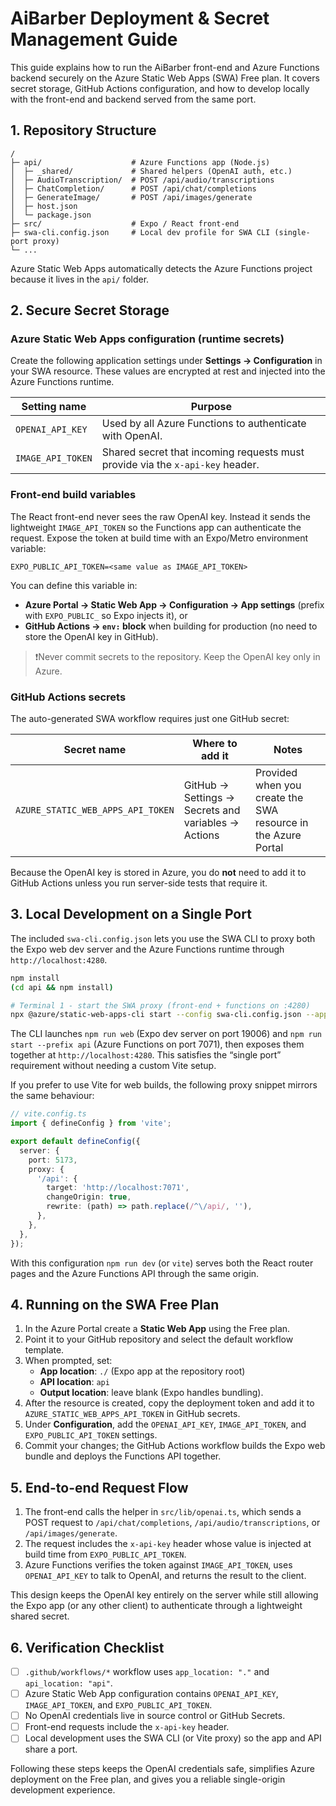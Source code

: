 # AiBarber Deployment & Secret Management Guide

This guide explains how to run the AiBarber front-end and Azure Functions backend securely on the Azure Static Web Apps (SWA) Free plan. It covers secret storage, GitHub Actions configuration, and how to develop locally with the front-end and backend served from the same port.

## 1. Repository Structure

```
/
├─ api/                    # Azure Functions app (Node.js)
│  ├─ _shared/             # Shared helpers (OpenAI auth, etc.)
│  ├─ AudioTranscription/  # POST /api/audio/transcriptions
│  ├─ ChatCompletion/      # POST /api/chat/completions
│  ├─ GenerateImage/       # POST /api/images/generate
│  ├─ host.json
│  └─ package.json
├─ src/                    # Expo / React front-end
├─ swa-cli.config.json     # Local dev profile for SWA CLI (single-port proxy)
└─ ...
```

Azure Static Web Apps automatically detects the Azure Functions project because it lives in the `api/` folder.

## 2. Secure Secret Storage

### Azure Static Web Apps configuration (runtime secrets)

Create the following application settings under **Settings → Configuration** in your SWA resource. These values are encrypted at rest and injected into the Azure Functions runtime.

| Setting name        | Purpose                                                                 |
| ------------------- | ----------------------------------------------------------------------- |
| `OPENAI_API_KEY`    | Used by all Azure Functions to authenticate with OpenAI.                |
| `IMAGE_API_TOKEN`   | Shared secret that incoming requests must provide via the `x-api-key` header. |

### Front-end build variables

The React front-end never sees the raw OpenAI key. Instead it sends the lightweight `IMAGE_API_TOKEN` so the Functions app can authenticate the request. Expose the token at build time with an Expo/Metro environment variable:

```
EXPO_PUBLIC_API_TOKEN=<same value as IMAGE_API_TOKEN>
```

You can define this variable in:

- **Azure Portal → Static Web App → Configuration → App settings** (prefix with `EXPO_PUBLIC_` so Expo injects it), or
- **GitHub Actions → `env:` block** when building for production (no need to store the OpenAI key in GitHub).

> ❗️Never commit secrets to the repository. Keep the OpenAI key only in Azure.

### GitHub Actions secrets

The auto-generated SWA workflow requires just one GitHub secret:

| Secret name                       | Where to add it                                      | Notes                                                         |
| --------------------------------- | ---------------------------------------------------- | ------------------------------------------------------------- |
| `AZURE_STATIC_WEB_APPS_API_TOKEN` | GitHub → Settings → Secrets and variables → Actions  | Provided when you create the SWA resource in the Azure Portal |

Because the OpenAI key is stored in Azure, you do **not** need to add it to GitHub Actions unless you run server-side tests that require it.

## 3. Local Development on a Single Port

The included `swa-cli.config.json` lets you use the SWA CLI to proxy both the Expo web dev server and the Azure Functions runtime through `http://localhost:4280`.

```bash
npm install
(cd api && npm install)

# Terminal 1 - start the SWA proxy (front-end + functions on :4280)
npx @azure/static-web-apps-cli start --config swa-cli.config.json --app-name dev
```

The CLI launches `npm run web` (Expo dev server on port 19006) and `npm run start --prefix api` (Azure Functions on port 7071), then exposes them together at `http://localhost:4280`. This satisfies the “single port” requirement without needing a custom Vite setup.

If you prefer to use Vite for web builds, the following proxy snippet mirrors the same behaviour:

```ts
// vite.config.ts
import { defineConfig } from 'vite';

export default defineConfig({
  server: {
    port: 5173,
    proxy: {
      '/api': {
        target: 'http://localhost:7071',
        changeOrigin: true,
        rewrite: (path) => path.replace(/^\/api/, ''),
      },
    },
  },
});
```

With this configuration `npm run dev` (or `vite`) serves both the React router pages and the Azure Functions API through the same origin.

## 4. Running on the SWA Free Plan

1. In the Azure Portal create a **Static Web App** using the Free plan.
2. Point it to your GitHub repository and select the default workflow template.
3. When prompted, set:
   - **App location**: `./` (Expo app at the repository root)
   - **API location**: `api`
   - **Output location**: leave blank (Expo handles bundling).
4. After the resource is created, copy the deployment token and add it to `AZURE_STATIC_WEB_APPS_API_TOKEN` in GitHub secrets.
5. Under **Configuration**, add the `OPENAI_API_KEY`, `IMAGE_API_TOKEN`, and `EXPO_PUBLIC_API_TOKEN` settings.
6. Commit your changes; the GitHub Actions workflow builds the Expo web bundle and deploys the Functions API together.

## 5. End-to-end Request Flow

1. The front-end calls the helper in `src/lib/openai.ts`, which sends a POST request to `/api/chat/completions`, `/api/audio/transcriptions`, or `/api/images/generate`.
2. The request includes the `x-api-key` header whose value is injected at build time from `EXPO_PUBLIC_API_TOKEN`.
3. Azure Functions verifies the token against `IMAGE_API_TOKEN`, uses `OPENAI_API_KEY` to talk to OpenAI, and returns the result to the client.

This design keeps the OpenAI key entirely on the server while still allowing the Expo app (or any other client) to authenticate through a lightweight shared secret.

## 6. Verification Checklist

- [ ] `.github/workflows/*` workflow uses `app_location: "."` and `api_location: "api"`.
- [ ] Azure Static Web App configuration contains `OPENAI_API_KEY`, `IMAGE_API_TOKEN`, and `EXPO_PUBLIC_API_TOKEN`.
- [ ] No OpenAI credentials live in source control or GitHub Secrets.
- [ ] Front-end requests include the `x-api-key` header.
- [ ] Local development uses the SWA CLI (or Vite proxy) so the app and API share a port.

Following these steps keeps the OpenAI credentials safe, simplifies Azure deployment on the Free plan, and gives you a reliable single-origin development experience.
